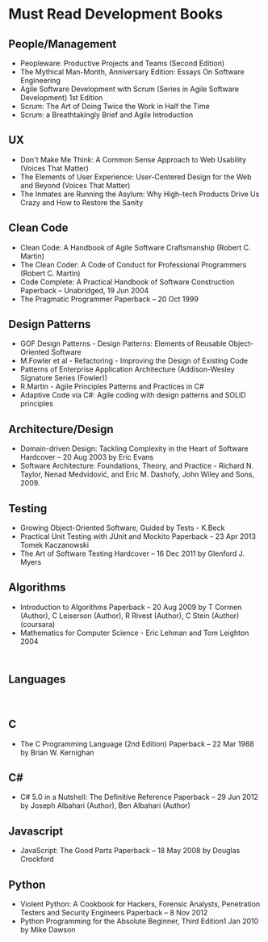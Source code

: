 # Must Read Development Books

People/Management
----------------------------------

* Peopleware: Productive Projects and Teams (Second Edition)
* The Mythical Man-Month, Anniversary Edition: Essays On Software Engineering
* Agile Software Development with Scrum (Series in Agile Software Development) 1st Edition
* Scrum: The Art of Doing Twice the Work in Half the Time
* Scrum: a Breathtakingly Brief and Agile Introduction

UX
----------------------------------

* Don't Make Me Think: A Common Sense Approach to Web Usability (Voices That Matter)
* The Elements of User Experience: User-Centered Design for the Web and Beyond (Voices That Matter)
* The Inmates are Running the Asylum: Why High-tech Products Drive Us Crazy and How to Restore the Sanity

Clean Code
----------------------------------

* Clean Code: A Handbook of Agile Software Craftsmanship (Robert C. Martin)
* The Clean Coder: A Code of Conduct for Professional Programmers (Robert C. Martin)
* Code Complete: A Practical Handbook of Software Construction Paperback – Unabridged, 19 Jun 2004
* The Pragmatic Programmer Paperback – 20 Oct 1999

Design Patterns
----------------------------------

* GOF Design Patterns - Design Patterns: Elements of Reusable Object-Oriented Software
* M.Fowler et al - Refactoring - Improving the Design of Existing Code
* Patterns of Enterprise Application Architecture (Addison-Wesley Signature Series (Fowler)) 
* R.Martin - Agile Principles Patterns and Practices in C#
* Adaptive Code via C#: Agile coding with design patterns and SOLID principles

Architecture/Design
----------------------------------

* Domain-driven Design: Tackling Complexity in the Heart of Software Hardcover – 20 Aug 2003 by Eric Evans
* Software Architecture: Foundations, Theory, and Practice - Richard N. Taylor, Nenad Medvidović, and Eric M. Dashofy, John Wiley and Sons, 2009.

Testing
----------------------------------

* Growing Object-Oriented Software, Guided by Tests - K.Beck
* Practical Unit Testing with JUnit and Mockito Paperback – 23 Apr 2013 Tomek Kaczanowski
* The Art of Software Testing Hardcover – 16 Dec 2011 by Glenford J. Myers 

Algorithms
----------------------------------

* Introduction to Algorithms Paperback – 20 Aug 2009 by T Cormen (Author), C Leiserson (Author), R Rivest (Author), C Stein (Author) (coursara)
* Mathematics for Computer Science - Eric Lehman and Tom Leighton 2004


<br /> Languages
----------------------------------
<br />

C
----------------------------------

* The C Programming Language (2nd Edition) Paperback – 22 Mar 1988 by Brian W. Kernighan

C#
----------------------------------

* C# 5.0 in a Nutshell: The Definitive Reference Paperback – 29 Jun 2012 by Joseph Albahari  (Author), Ben Albahari (Author)

Javascript
----------------------------------

* JavaScript: The Good Parts Paperback – 18 May 2008 by Douglas Crockford

Python
----------------------------------

* Violent Python: A Cookbook for Hackers, Forensic Analysts, Penetration Testers and Security Engineers Paperback – 8 Nov 2012
* Python Programming for the Absolute Beginner, Third Edition1 Jan 2010 by Mike Dawson
